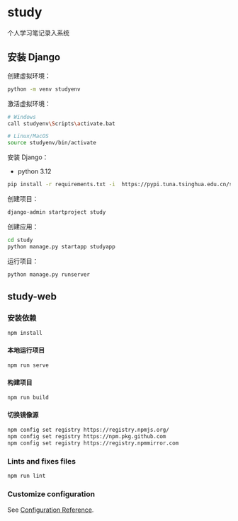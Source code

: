 # study

个人学习笔记录入系统

## 安装 Django

创建虚拟环境：

```bash
python -m venv studyenv
```

激活虚拟环境：

```bash
# Windows
call studyenv\Scripts\activate.bat

# Linux/MacOS
source studyenv/bin/activate
```

安装 Django：

- python 3.12

```bash
pip install -r requirements.txt -i 	https://pypi.tuna.tsinghua.edu.cn/simple
```

创建项目：

```bash
django-admin startproject study
```

创建应用：

```bash
cd study
python manage.py startapp studyapp
```

运行项目：

```bash
python manage.py runserver
```

## study-web

### 安装依赖

```bash
npm install
```

#### 本地运行项目

```bash
npm run serve
```

#### 构建项目

```bash
npm run build
```

#### 切换镜像源

```bash
npm config set registry https://registry.npmjs.org/
npm config set registry https://npm.pkg.github.com
npm config set registry https://registry.npmmirror.com
```

### Lints and fixes files

```bash
npm run lint
```

### Customize configuration

See [Configuration Reference](https://cli.vuejs.org/config/).

